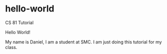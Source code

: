 # hello-world
CS 81 Tutorial

Hello World!

My name is Daniel, I am a student at SMC. I am just doing this tutorial for my class.
